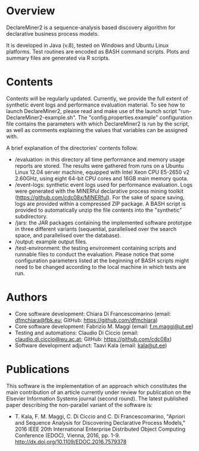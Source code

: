 # Overview
DeclareMiner2 is a sequence-analysis based discovery algorithm for declarative business process models.

It is developed in Java (v.8), tested on Windows and Ubuntu Linux platforms. Test routines are encoded as BASH command scripts. Plots and summary files are generated via R scripts.

# Contents
Contents will be regularly updated. Currently, we provide the full extent of synthetic event logs and performance evaluation material.
To see how to launch DeclareMiner2, please read and make use of the launch script "run-DeclareMiner2-example.sh". The "config.properties.example" configuration file contains the parameters with which DeclareMiner2 is run by the script, as well as comments explaining the values that variables can be assigned with.

A brief explanation of the directories' contents follow.
  - /evaluation: in this directory all time performance and memory usage reports are stored. The results were gathered from runs on a Ubuntu Linux 12.04 server machine, equipped with Intel Xeon CPU E5-2650 v2 2.60GHz, using eight 64-bit CPU cores and 16GB main memory quota.
  - /event-logs: synthetic event logs used for performance evaluation. Logs were generated with the MINERful declarative process mining toolkit (https://github.com/cdc08x/MINERful). For the sake of space saving, logs are provided within a compressed ZIP package. A BASH script is provided to automatically unzip the file contents into the "synthetic" subdirectory.
  - /jars: the JAR packages containing the implemented software prototype in three different variants (sequential, parallelised over the search space, and parallelised over the database).
  - /output: example output files.
  - /test-environment: the testing environment containing scripts and runnable files to conduct the evaluation. Please notice that some configuration parameters listed at the beginning of BASH scripts might need to be changed according to the local machine in which tests are run.

# Authors
  - Core software development: Chiara Di Francescomarino (email: dfmchiara@fbk.eu; GitHub: https://github.com/dfmchiara)
  - Core software development: Fabrizio M. Maggi (email: f.m.maggi@ut.ee)
  - Testing and automations: Claudio Di Ciccio (email: claudio.di.ciccio@wu.ac.at; GitHub: https://github.com/cdc08x)
  - Software development adjunct: Taavi Kala (email: kala@ut.ee)

# Publications
This software is the implementation of an approach which constitutes the main contribution of an article currently under review for publication on the Elsevier Information Systems journal (second round).
The latest published paper describing the non-parallel variant of the software is:
  - T. Kala, F. M. Maggi, C. Di Ciccio and C. Di Francescomarino, "Apriori and Sequence Analysis for Discovering Declarative Process Models," 2016 IEEE 20th International Enterprise Distributed Object Computing Conference (EDOC), Vienna, 2016, pp. 1-9.
http://dx.doi.org/10.1109/EDOC.2016.7579378
